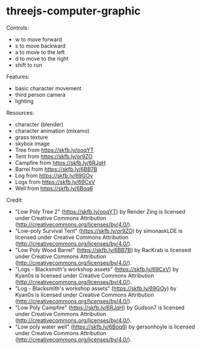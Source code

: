 # threejs-computer-graphic

Controls:</br>
- w to move forward</br>
- s to move backward</br>
- a to move to the left</br>
- d to move to the right</br>
- shift to run</br>

Features:</br>
- basic character movement</br>
- third person camera</br>
- lighting</br>

Resources:</br>
- character (blender)</br>
- character animation (mixamo)</br>
- grass texture</br>
- skybox image</br>
- Tree from https://skfb.ly/ooqYT</br>
- Tent from https://skfb.ly/or9ZO</br>
- Campfire from https://skfb.ly/6RJqH</br>
- Barrel from https://skfb.ly/6BB7B</br>
- Log from https://skfb.ly/69GOy</br>
- Logs from https://skfb.ly/69CxV</br>
- Well from https://skfb.ly/6Boq6</br>

Credit:</br>
- "Low Poly Tree 2" (https://skfb.ly/ooqYT) by Render Zing is licensed under Creative Commons Attribution (http://creativecommons.org/licenses/by/4.0/).</br>
- "Low-poly Survival Tent" (https://skfb.ly/or9ZO) by simonaskLDE is licensed under Creative Commons Attribution (http://creativecommons.org/licenses/by/4.0/).</br>
- "Low Poly Wood Barrel" (https://skfb.ly/6BB7B) by RacKrab is licensed under Creative Commons Attribution (http://creativecommons.org/licenses/by/4.0/).</br>
- "Logs - Blacksmith's workshop assets" (https://skfb.ly/69CxV) by Kyan0s is licensed under Creative Commons Attribution (http://creativecommons.org/licenses/by/4.0/).</br>
- "Log - Blacksmith's workshop assets" (https://skfb.ly/69GOy) by Kyan0s is licensed under Creative Commons Attribution (http://creativecommons.org/licenses/by/4.0/).</br>
- "Low Poly Campfire" (https://skfb.ly/6RJqH) by Gudson7 is licensed under Creative Commons Attribution (http://creativecommons.org/licenses/by/4.0/).</br>
- "Low poly water well" (https://skfb.ly/6Boq6) by gersonhoyle is licensed under Creative Commons Attribution (http://creativecommons.org/licenses/by/4.0/).</br>
